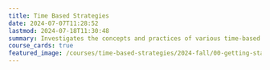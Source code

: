 ```yaml
---
title: Time Based Strategies
date: 2024-07-07T11:28:52
lastmod: 2024-07-18T11:30:48
summary: Investigates the concepts and practices of various time-based media arts with basic introduction to the processes of video art, sound art, and media installation.
course_cards: true
featured_image: /courses/time-based-strategies/2024-fall/00-getting-started/2024-time-based-strategies-course-image.jpg
---
```

